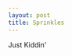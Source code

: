 ```yaml
---
layout: post
title: Sprinkles
---
```


<canvas id="canvas"></canvas>
<style>


/*Simple reset*/
* {margin: 0; padding: 0;}

}
canvas {
	display: block;
	position: relative;
	z-index: -1;
}
</style>
Just Kiddin'
<script>

window.onload = function(){
	//canvas init
	var canvas = document.getElementById("canvas");
	var ctx = canvas.getContext("2d");
	
	//canvas dimensions
	var W = window.innerWidth;
	var H = window.innerHeight;
	canvas.width = W;
	canvas.height = H;
	
	//snowflake particles
	var mp = 25; //max particles
	var particles = [];
	for(var i = 0; i < mp; i++)
	{
		particles.push({
			x: Math.random()*W, //x-coordinate
			y: Math.random()*H, //y-coordinate
			r: Math.random()*4+1, //radius
			d: Math.random()*mp //density
		})
	}
	
	//Lets draw the flakes
	function draw()
	{
		ctx.clearRect(0, 0, W, H);
		
		ctx.fillStyle = "rgba(255, 255, 255, 0.8)";
		ctx.beginPath();
		for(var i = 0; i < mp; i++)
		{
			var p = particles[i];
			ctx.moveTo(p.x, p.y);
			ctx.arc(p.x, p.y, p.r, 0, Math.PI*2, true);
		}
		ctx.fill();
		update();
	}
	
	//Function to move the snowflakes
	//angle will be an ongoing incremental flag. Sin and Cos functions will be applied to it to create vertical and horizontal movements of the flakes
	var angle = 0;
	function update()
	{
		angle += 0.01;
		for(var i = 0; i < mp; i++)
		{
			var p = particles[i];
			//Updating X and Y coordinates
			//We will add 1 to the cos function to prevent negative values which will lead flakes to move upwards
			//Every particle has its own density which can be used to make the downward movement different for each flake
			//Lets make it more random by adding in the radius
			p.y += Math.cos(angle+p.d) + 1 + p.r/2;
			p.x += Math.sin(angle) * 2;
			
			//Sending flakes back from the top when it exits
			//Lets make it a bit more organic and let flakes enter from the left and right also.
			if(p.x > W+5 || p.x < -5 || p.y > H)
			{
				if(i%3 > 0) //66.67% of the flakes
				{
					particles[i] = {x: Math.random()*W, y: -10, r: p.r, d: p.d};
				}
				else
				{
					//If the flake is exitting from the right
					if(Math.sin(angle) > 0)
					{
						//Enter from the left
						particles[i] = {x: -5, y: Math.random()*H, r: p.r, d: p.d};
					}
					else
					{
						//Enter from the right
						particles[i] = {x: W+5, y: Math.random()*H, r: p.r, d: p.d};
					}
				}
			}
		}
	}
	
	//animation loop
	setInterval(draw, 33);
}


</script>
